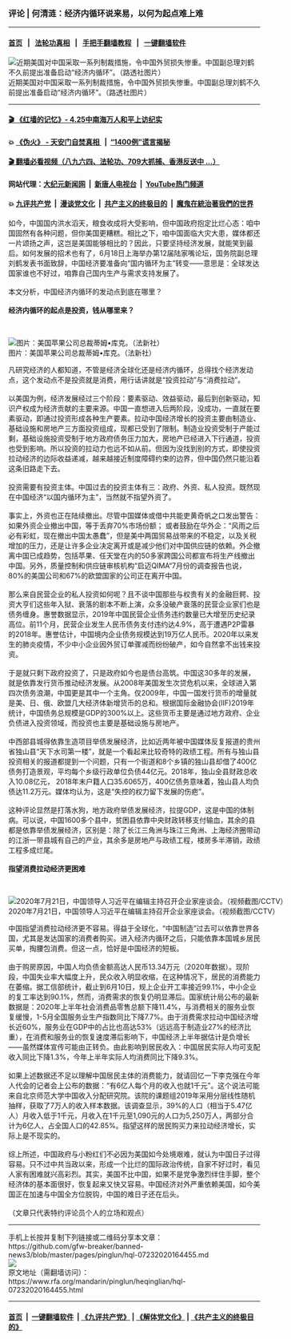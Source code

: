 ### 评论 | 何清涟：经济内循环说来易，以何为起点难上难
------------------------

#### [首页](https://github.com/gfw-breaker/banned-news3/blob/master/README.md) &nbsp;&nbsp;|&nbsp;&nbsp; [法轮功真相](https://github.com/begood0513/basic/blob/master/README.md)  &nbsp;&nbsp;|&nbsp;&nbsp; [手把手翻墙教程](https://github.com/gfw-breaker/guides/wiki)  &nbsp;&nbsp;|&nbsp;&nbsp; [一键翻墙软件](https://github.com/gfw-breaker/nogfw/blob/master/README.md)  



<div id="headerimg">
 <img alt="近期美国对中国采取一系列制裁措施，令中国外贸损失惨重。中国副总理刘鹤不久前提出准备启动“经济内循环”。（路透社图片）" src="https://www.rfa.org/mandarin/yataibaodao/jingmao/ql1-07062020053738.html/2020-05-27T000000Z_894607908_RC2WWG9GKC1E_RTRMADP_3_CHINA-PARLIAMENT.jpg/@@images/681f27ba-b778-4727-b00e-d7bd894615be.jpeg" title="近期美国对中国采取一系列制裁措施，令中国外贸损失惨重。中国副总理刘鹤不久前提出准备启动“经济内循环”。（路透社图片）"/>
 <div id="headerimgcontents">
  <div id="headerimgcaption">
   <span>
    近期美国对中国采取一系列制裁措施，令中国外贸损失惨重。中国副总理刘鹤不久前提出准备启动“经济内循环”。（路透社图片）
   </span>
   <!-- zoomattribute -->
  </div>
  <!-- headerimgcaption -->
 </div>
 <!-- headerimagecontents -->
</div>

<hr/>


#### [ 🎬  《红墙的记忆》- 4.25中南海万人和平上访纪实](http://141.164.39.94:10000/videos/legend/425.html)

#### 💥 [《伪火》 - 天安门自焚真相 ](http://141.164.39.94:10000/videos/blog/weihuo.html)&nbsp; |&nbsp; [“1400例”谎言揭秘  ](http://141.164.39.94:10000/videos/blog/jiexi1400.html)

#### [ 🎬  翻墙必看视频（八九六四、法轮功、709大抓捕、香港反送中 ...）](https://github.com/gfw-breaker/links/blob/master/banned.md)

#### 网站代理：[大纪元新闻网](http://167.172.10.89:10080/gb/) &nbsp;|&nbsp; [新唐人电视台](http://167.172.10.89:8808/gb/) &nbsp;|&nbsp; [YouTube热门频道](http://158.247.203.241/youtube.html)

#### 💥 [九评共产党](http://141.164.39.94:10000/videos/res/jiuping/)&nbsp; |&nbsp; [漫谈党文化](http://141.164.39.94:10000/videos/res/mtdwh/)&nbsp; |&nbsp; [共产主义的终极目的](http://141.164.39.94:10000/videos/res/zjmd/)&nbsp; |&nbsp; [魔鬼在統治著我們的世界](http://141.164.39.94:10000/videos/res/TheSpecter/)  

<div id="storytext">
 <div>
  <div class="slot_header">
  </div>
 </div>
 <p>
  如今，中国国内洪水滔天，粮食收成将大受影响，但中国政府抱定比烂心态：咱中国固然有各种问题，但你美国更糟糕。相比之下，咱中国面临大灾大患，媒体都还一片颂扬之声，这岂是美国能够相比的？因此，只要坚持经济发展，就能笑到最后。如何发展的招术也有了，6月18日上海举办第12届陆家嘴论坛，国务院副总理刘鹤发表书面致辞，中国经济要准备向“国内循环为主”转变——意思是：全球发达国家谁也不好过，咱靠自己国内生产与需求支持发展了。
  <br/>
  <br/>
  本文分析，中国经济内循环的发动点到底在哪里？
  <br/>
  <br/>
  <b>
   经济内循环的起点是投资，钱从哪里来？
  </b>
 </p>
 <p>
  <b>
  </b>
  <br/>
  <div class="image-inline captioned" style="width:768px;">
   <div style="width:768px;">
    <img alt="图片：美国苹果公司总裁蒂姆•库克。（法新社）" src="https://www.rfa.org/mandarin/yataibaodao/kejiaowen/hc-10312014101855.html/000_455925776.jpg" title="图片：美国苹果公司总裁蒂姆•库克。（法新社）"/>
   </div>
   <div class="image-caption">
    <span style="width:768px;">
     图片：美国苹果公司总裁蒂姆•库克。（法新社）
    </span>
    <span class="copyright">
    </span>
   </div>
  </div>
 </p>
 <p>
  凡研究经济的人都知道，不管是经济全球化还是经济内循环，总得找个经济发动点，这个发动点不是投资就是消费，用行话讲就是“投资拉动”与“消费拉动”。
  <br/>
  <br/>
  以美国为例，经济发展经过三个阶段：要素驱动、效益驱动，最后到创新驱动，知识产权成为经济贡献的主要来源。中国一直想进入后两阶段，没成功，一直就在要素驱动，即通过投资形成各种生产要素。拉动中国经济增长的投资主要由制造业、基础设施和房地产三方面投资组成，现都已受到了限制。制造业投资受制于产能过剩，基础设施投资受制于地方政府债务压力加大，房地产已经进入下行通道，投资也受到影响。所以投资的拉动力也远不如从前。但因为没找到别的方式，即使投资拉动经济的边际收益递减，越来越接近制度障碍约束的边界，但中国仍然只能沿着这条旧路走下去。
  <br/>
  <br/>
  投资需要有投资主体。中国过去的投资主体有三：政府、外资、私人投资。既然现在中国经济“以国内循环为主”，当然就不指望外资了。
  <br/>
  <br/>
  事实上，外资也正在陆续撤出。尽管中国媒体或借中共能吏黄奇帆之口发出警告：如果外资企业撤出中国，等于丢弃70%市场份额； 或者鼓励在华外企：“风雨之后必有彩虹，现在撤出中国太愚蠢”，但是美中两国贸易战带来的不稳定，以及关税增加的压力，还是让许多企业决定离开或是减少他们对中国供应链的依赖。外企撤离中国已成趋势，包括苹果、任天堂在内的50多家跨国公司都宣布将生产线撤出中国。另外，质量控制和供应链审核机构“启迈QIMA“7月份的调查报告也说，80%的美国公司和67%的欧盟国家的公司正在离开中国。
  <br/>
  <br/>
  那么来自民营企业的私人投资如何呢？且不谈中国那些与权贵有关的金融巨鳄、投资大亨们这些年入狱、衰落的剧本不断上演，众多没破产衰落的民营企业家们也是债务缠身。惠誉数据显示，2019年中国民营企业债务违约数量已大增至历史纪录高位。前11个月，民营企业发生人民币债务支付违约达4.9%，高于遭遇P2P雷暴的2018年。惠誉估计，中国境内企业债务规模达到19万亿人民币。2020年以来发生的肺炎疫情，不少中小企业因外贸订单骤减而纷纷破产，如今自然拿不出钱来投资。
  <br/>
  <br/>
  于是就只剩下政府投资了，只是政府如今也是债台高筑。中国这30多年的发展，就是依靠发行货币推动经济发展。从2008年美国发生次贷危机以来，全球进入第四次债务浪潮，中国更是其中一个主角。仅2009年，中国一国发行货币的增量就是美、日、俄、欧盟几大经济体新增货币的总和。根据国际金融协会(IIF)2019年统计，中国债务总规模是GDP的300%以上。这些货币主要是通过地方政府、企业负债进入投资领域，而投资也主要是基础设施与房地产。
  <br/>
  <br/>
  中西部县城得依靠生造项目举债发展经济，比如近两年被中国媒体反复报道的贵州省独山县“天下水司第一楼”，就是一个看起来比较奇特的政绩工程。所有与独山县投资相关的报道都提到一个问题，只有一个街道和8个乡镇的独山县却借了400亿债务打造景观，平均每个乡级行政单位负债44亿元。2018年，独山全县财政总收入10.08亿元， 2018年末户籍人口35.6065万，400亿债务意味着，独山县人均负债达11.2万元。媒体均认为，这是“失控的权力留下发展的伤疤”。
  <br/>
  <br/>
  这种评论显然是打落水狗，地方政府举债发展经济，拉提GDP，这是中国的体制病。可以说，中国1600多个县中，贫困县依靠中央财政转移支付输血，其余的县都是依靠举债发展经济，区别是：除了长江三角洲与珠江三角洲、上海经济圈带动的江浙一带县城有自己的产业，其余多是房地产与政绩工程，楼房多半滞销，政绩工程多成烂尾。
  <br/>
  <br/>
  <b>
   指望消费拉动经济更困难
  </b>
 </p>
 <p>
  <b>
  </b>
  <br/>
  <div class="image-inline captioned" style="width:680px;">
   <div style="width:680px;">
    <img alt="2020年7月21日，中国领导人习近平在编辑主持召开企业家座谈会。（视频截图/CCTV）" src="https://www.rfa.org/mandarin/yataibaodao/jingmao/rc-07212020110004.html/rc0721a.jpg" title="2020年7月21日，中国领导人习近平在编辑主持召开企业家座谈会。（视频截图/CCTV）"/>
   </div>
   <div class="image-caption">
    <span style="width:680px;">
     2020年7月21日，中国领导人习近平在编辑主持召开企业家座谈会。（视频截图/CCTV）
    </span>
    <span class="copyright">
    </span>
   </div>
  </div>
 </p>
 <p>
  中国指望消费拉动经济更不容易。得益于全球化，“中国制造”过去可以依靠世界各国，尤其是发达国家的消费者购买。进入经济内循环之后，只能依靠本国城乡居民买单，掏腰包消费。但这一点，恰好是中国经济的短板。
  <br/>
  <br/>
  由于购房原因，中国人均负债金额高达人民币13.34万元（2020年数据）。现阶段，中国失业率大幅度上升，民众收入明显收缩，在这种情况下，居民的消费能力在萎缩。据工信部统计，截止到6月10日，规上企业开工率接近99.1%，中小企业的复工率达到90.1%，然而，消费需求的恢复仍明显滞后。国家统计局公布的最新数据是：2020年上半年社会消费品零售总额下降11.4%，与消费相关的服务业恢复缓慢，1-5月全国服务业生产指数同比下降7.7%。由于消费需求拉动中国经济增长近60%，服务业在GDP中的占比也高达53%（远远高于制造业27%的经济比重），在消费和服务业的恢复速度滞后影响下，中国经济上半年据估计是负增长——虽然媒体宣传可能由正转负。由此影响到居民收入：中国居民实际人均可支配收入同比下降1.3%，今年上半年实际人均消费同比下降9.3%。
  <br/>
  <br/>
  如果上述数据还不足以理解中国居民主体的消费能力，就请回忆一下李克强在今年人代会的记者会上公布的数据：“有6亿人每个月的收入也就1千元”。这个说法可能来自北京师范大学中国收入分配研究院。该院的课题组2019年采用分层线性随机抽样，获取了7万人的收入样本数据。该调查显示，39%的人口（相当于5.47亿人）月收入低于1千元，月收入在1千元至1,090元的人口为5,250万人，两部分合计为6亿人，占全国人口的42.85%。指望这样的居民购买力来拉动经济增长，实际上是不现实的。
  <br/>
  <br/>
  综上所述，中国政府与小粉红们不必因为美国如今处境艰难，就认为中国日子过得容易。只不过中共当政以来，形成一个比烂的国际政治传统，自家不好过时，看见人家有困难就兴高彩烈。其实，美国不比中国，如果不是党争激烈绊住手脚，整个经济体的基本面很好，恢复起来又快又容易。中国经济对外严重依赖美国，如今美国正在加速与中国全方位脱钩，中国的难日子还在后头。
  <br/>
  <br/>
  （文章只代表特约评论员个人的立场和观点）
 </p>
</div>

<hr/>
手机上长按并复制下列链接或二维码分享本文章：<br/>
https://github.com/gfw-breaker/banned-news3/blob/master/pages/pinglun/hql-07232020164455.md <br/>
<a href='https://github.com/gfw-breaker/banned-news3/blob/master/pages/pinglun/hql-07232020164455.md'><img src='https://github.com/gfw-breaker/banned-news3/blob/master/pages/pinglun/hql-07232020164455.md.png'/></a> <br/>
原文地址（需翻墙访问）：https://www.rfa.org/mandarin/pinglun/heqinglian/hql-07232020164455.html


------------------------
#### [首页](https://github.com/gfw-breaker/banned-news3/blob/master/README.md) &nbsp;|&nbsp; [一键翻墙软件](https://github.com/gfw-breaker/nogfw/blob/master/README.md) &nbsp;| [《九评共产党》](https://github.com/gfw-breaker/9ping.md/blob/master/README.md#九评之一评共产党是什么) | [《解体党文化》](https://github.com/gfw-breaker/jtdwh.md/blob/master/README.md) | [《共产主义的终极目的》](https://github.com/gfw-breaker/gczydzjmd.md/blob/master/README.md)


<img src='http://gfw-breaker.win/banned-news3/pages/pinglun/hql-07232020164455.md' width='0px' height='0px'/>